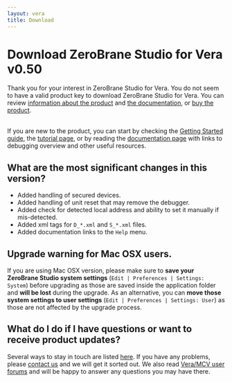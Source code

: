 ```yaml
---
layout: vera
title: Download
---
```


# Download ZeroBrane Studio for Vera v0.50

<ul class="download" id="download-options" style="display: none">
  <li><a class="download mac" href="https://download.zerobrane.com/vera/ZeroBraneStudioVera-0.50-macos.dmg" onclick="var that=this;_gaq.push(['_trackEvent','Download-Vera-macos','ZeroBraneStudioVera-0.50-macos.dmg',this.href]);setTimeout(function(){location.href=that.href;},200);return false;">
    Mac OS X 10.6.8+ (dmg file)</a></li>
  <li><a class="download winzip" href="https://download.zerobrane.com/vera/ZeroBraneStudioVera-0.50-win32.zip" onclick="var that=this;_gaq.push(['_trackEvent','Download-Vera-win32','ZeroBraneStudioVera-0.50-win32.zip',this.href]);setTimeout(function(){location.href=that.href;},200);return false;">
    Windows 32bit (zip archive)</a>
      <a class="download winexe" href="https://download.zerobrane.com/vera/ZeroBraneStudioVera-0.50-win32.exe" onclick="var that=this;_gaq.push(['_trackEvent','Download-Vera-win32','ZeroBraneStudioVera-0.50-win32.exe',this.href]);setTimeout(function(){location.href=that.href;},200);return false;">
    Windows 32bit (exe installer)</a></li>
  <li><a class="download linux" href="https://download.zerobrane.com/vera/ZeroBraneStudioVera-0.50-linux.sh" onclick="var that=this;_gaq.push(['_trackEvent','Download-Vera-linux','ZeroBraneStudioVera-0.50-linux.sh',this.href]);setTimeout(function(){location.href=that.href;},200);return false;">
    Linux 32/64bit (shell archive)</a></li>
</ul>
<div class="thank-you" id="key-message" style="display: none">This is your product key: <strong><span id="product-key">&nbsp;</span></strong>. You will need to enter it when you first connect to your device from ZeroBrane Studio for Vera.</div>
<div class="thank-you" id="thank-you">
  Thank you for your interest in ZeroBrane Studio for Vera.
  You do not seem to have a valid product key to download ZeroBrane Studio for Vera.
  You can review <a href="vera.html">information about the product</a> and <a href="vera-documentation.html">the documentation</a>, or <a href="vera-buy.html">buy the product</a>.
</div>
<div class="separator">&nbsp;</div>

If you are new to the product, you can start by checking
the [Getting Started guide](vera-getting-started.html),
the [tutorial page](vera-tutorials.html),
or by reading the [documentation page](vera-documentation.html)
with links to debugging overview and other useful resources.

## What are the most significant changes in this version?

- Added handling of secured devices.
- Added handling of unit reset that may remove the debugger.
- Added check for detected local address and ability to set it manually if mis-detected.
- Added xml tags for `D_*.xml` and `S_*.xml` files.
- Added documentation links to the `Help` menu.

## Upgrade warning for Mac OSX users.

If you are using Mac OSX version, please make sure to **save your ZeroBrane Studio system settings** (`Edit | Preferences | Settings: System`) before upgrading as those are saved inside the application folder and **will be lost** during the upgrade.
As an alternative, you can **move those system settings to user settings** (`Edit | Preferences | Settings: User`) as those are not affected by the upgrade process.

## What do I do if I have questions or want to receive product updates?

Several ways to stay in touch are listed [here](community.html). If you have any problems, please [contact us](email:support@zerobrane.com) and we will get it sorted out.
We also read [Vera/MCV user forums](http://forum.micasaverde.com/) and will be happy to answer any questions you may have there.
